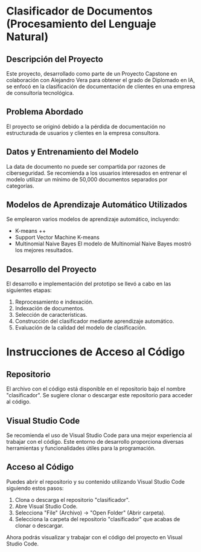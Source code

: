 # Clasificador de Documentos (Procesamiento del Lenguaje Natural)

## Descripción del Proyecto
Este proyecto, desarrollado como parte de un Proyecto Capstone en colaboración con Alejandro Vera para obtener el grado de Diplomado en IA, se enfocó en la clasificación de documentación de clientes en una empresa de consultoría tecnológica.

## Problema Abordado
El proyecto se originó debido a la pérdida de documentación no estructurada de usuarios y clientes en la empresa consultora.

## Datos y Entrenamiento del Modelo
La data de documento no puede ser compartida por razones de ciberseguridad. Se recomienda a los usuarios interesados en entrenar el modelo utilizar un mínimo de 50,000 documentos separados por categorías. 

## Modelos de Aprendizaje Automático Utilizados
Se emplearon varios modelos de aprendizaje automático, incluyendo:
- K-means ++
- Support Vector Machine K-means
- Multinomial Naive Bayes
El modelo de Multinomial Naive Bayes mostró los mejores resultados.

## Desarrollo del Proyecto
El desarrollo e implementación del prototipo se llevó a cabo en las siguientes etapas:
1. Reprocesamiento e indexación.
2. Indexación de documentos.
3. Selección de características.
4. Construcción del clasificador mediante aprendizaje automático.
5. Evaluación de la calidad del modelo de clasificación.

# Instrucciones de Acceso al Código

## Repositorio
El archivo con el código está disponible en el repositorio bajo el nombre "clasificador". Se sugiere clonar o descargar este repositorio para acceder al código.

## Visual Studio Code
Se recomienda el uso de Visual Studio Code para una mejor experiencia al trabajar con el código. Este entorno de desarrollo proporciona diversas herramientas y funcionalidades útiles para la programación.

## Acceso al Código
Puedes abrir el repositorio y su contenido utilizando Visual Studio Code siguiendo estos pasos:
1. Clona o descarga el repositorio "clasificador".
2. Abre Visual Studio Code.
3. Selecciona "File" (Archivo) -> "Open Folder" (Abrir carpeta).
4. Selecciona la carpeta del repositorio "clasificador" que acabas de clonar o descargar.

Ahora podrás visualizar y trabajar con el código del proyecto en Visual Studio Code.

